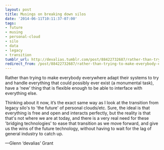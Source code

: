 ```yaml
---
layout: post
title: Musings on breaking down silos
date: '2014-06-11T10:11:37-07:00'
tags:
- future
- musing
- personal-cloud
- silo
- data
- legacy
- transition
tumblr_url: http://devalias.tumblr.com/post/88422732687/rather-than-trying-to-make-everybody-everywhere
redirect_from: /post/88422732687/rather-than-trying-to-make-everybody-everywhere
---
```

Rather than trying to make everybody everywhere adapt their systems to try and handle everything that could possibly ever exist (a monumental task), have a ‘new’ thing that is flexible enough to be able to interface with everything else.

Thinking about it now, it’s the exact same way as I look at the transition from legacy silo's to 'the future' of personal clouds/etc. Sure, the ideal is that everything is free and open and interacts perfectly, but the reality is that that's not where we are at today, and there is a very real need for these 'bridging technologies' to ease that transition as we move forward, and give us the wins of the future technology, without having to wait for the lag of general industry to catch up.

—Glenn ‘devalias’ Grant
